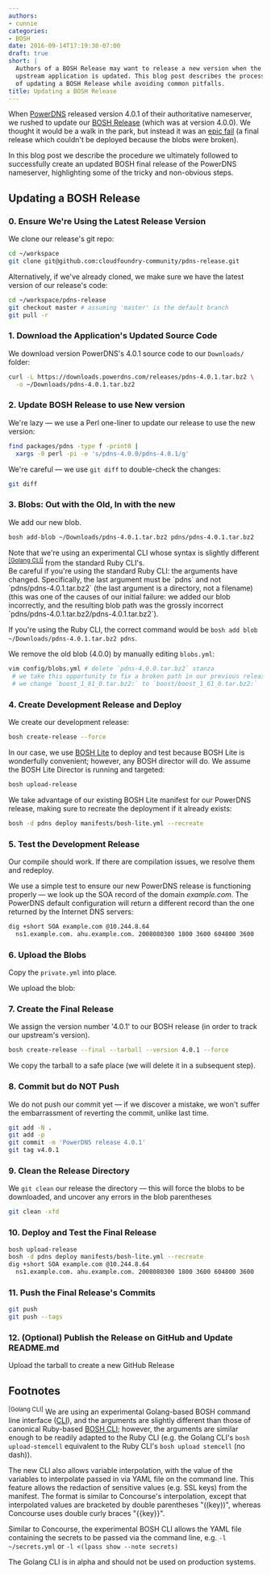 ```yaml
---
authors:
- cunnie
categories:
- BOSH
date: 2016-09-14T17:19:30-07:00
draft: true
short: |
  Authors of a BOSH Release may want to release a new version when the
  upstream application is updated. This blog post describes the process
  of updating a BOSH Release while avoiding common pitfalls.
title: Updating a BOSH Release
---
```


When [PowerDNS](https://www.powerdns.com/) released version 4.0.1 of their
authoritative nameserver, we rushed to update our [BOSH
Release](https://github.com/cloudfoundry-community/pdns-release) (which was at
version 4.0.0). We thought it would be a walk in the park, but instead it was an
[epic
fail](https://github.com/cloudfoundry-community/pdns-release/commit/9e71c74bbf232896fb1865b19568b7eb1dfa6fa7)
(a final release which couldn't be deployed because the blobs were broken).

In this blog post we describe the procedure we ultimately followed to
successfully create an updated BOSH final release of the PowerDNS nameserver,
highlighting some of the tricky and non-obvious steps.

## Updating a BOSH Release

### 0. Ensure We're Using the Latest Release Version

We clone our release's git repo:

```bash
cd ~/workspace
git clone git@github.com:cloudfoundry-community/pdns-release.git
```

Alternatively, if we've already cloned, we make sure we have the latest
version of our release's code:

```bash
cd ~/workspace/pdns-release
git checkout master # assuming 'master' is the default branch
git pull -r
```

### 1. Download the Application's Updated Source Code

We download version PowerDNS's 4.0.1 source code to our `Downloads/` folder:

```bash
curl -L https://downloads.powerdns.com/releases/pdns-4.0.1.tar.bz2 \
  -o ~/Downloads/pdns-4.0.1.tar.bz2
```

### 2. Update BOSH Release to use New version

We're lazy — we use a Perl one-liner to update our release to use the new
version:

```bash
find packages/pdns -type f -print0 |
  xargs -0 perl -pi -e 's/pdns-4.0.0/pdns-4.0.1/g'
```

We're careful — we use `git diff` to double-check the changes:

```bash
git diff
```

### 3. Blobs: Out with the Old, In with the new

We add our new blob.


```bash
bosh add-blob ~/Downloads/pdns-4.0.1.tar.bz2 pdns/pdns-4.0.1.tar.bz2
```

<div class="alert alert-info" role="alert">
Note that we're using an experimental CLI whose syntax is slightly different
<sup><a href="#golangcli" class="alert-link">[Golang CLI]</a></sup> from the standard Ruby CLI's.
</div>

<div class="alert alert-warning" role="alert"> Be careful if you're using the
standard Ruby CLI: the arguments have changed. Specifically, the last argument
must be `pdns` and not `pdns/pdns-4.0.1.tar.bz2` (the last argument is a
directory, not a filename) (this was one of the causes of our initial failure:
we added our blob incorrectly, and the resulting blob path was the grossly
incorrect `pdns/pdns-4.0.1.tar.bz2/pdns-4.0.1.tar.bz2`).

If you're using the Ruby CLI, the correct command would be `bosh add blob
~/Downloads/pdns-4.0.1.tar.bz2 pdns`.
</div>

<p />

We remove the old blob (4.0.0) by manually editing `blobs.yml`:

```bash
vim config/blobs.yml # delete `pdns-4.0.0.tar.bz2` stanza
 # we take this opportunity to fix a broken path in our previous release:
 # we change `boost_1_61_0.tar.bz2:` to `boost/boost_1_61_0.tar.bz2:`
```

### 4. Create Development Release and Deploy

We create our development release:

```bash
bosh create-release --force
```

In our case, we use [BOSH Lite](https://github.com/cloudfoundry/bosh-lite) to
deploy and test because BOSH Lite is wonderfully convenient; however, any BOSH
director will do. We assume the BOSH Lite Director is running and targeted:

```bash
bosh upload-release
```

We take advantage of our existing BOSH Lite manifest for our PowerDNS release,
making sure to recreate the deployment if it already exists:

```bash
bosh -d pdns deploy manifests/bosh-lite.yml --recreate
```

### 5. Test the Development Release

Our compile should work. If there are compilation issues, we resolve them and
redeploy.

We use a simple test to ensure our new PowerDNS release is functioning
properly — we look up the SOA record of the domain _example.com_. The
PowerDNS default configuration will return a different record than the
one returned by the Internet DNS servers:

```bash
dig +short SOA example.com @10.244.8.64
  ns1.example.com. ahu.example.com. 2008080300 1800 3600 604800 3600
```

### 6. Upload the Blobs

Copy the `private.yml` into place.

We upload the blob:

### 7. Create the Final Release

We assign the version number '4.0.1' to our BOSH release (in order to
track our upstream's version).

```bash
bosh create-release --final --tarball --version 4.0.1 --force
```

We copy the tarball to a safe place (we will delete it in a subsequent step).

### 8. Commit but do NOT Push

We do not push our commit yet — if we discover a mistake, we won't suffer the
embarrassment of reverting the commit, unlike last time.

```bash
git add -N .
git add -p
git commit -m 'PowerDNS release 4.0.1'
git tag v4.0.1
```

### 9. Clean the Release Directory

We `git clean` our release the directory — this will force the blobs to be
downloaded, and uncover any errors in the blob parentheses

```bash
git clean -xfd
```

### 10. Deploy and Test the Final Release

```bash
bosh upload-release
bosh -d pdns deploy manifests/bosh-lite.yml --recreate
dig +short SOA example.com @10.244.8.64
  ns1.example.com. ahu.example.com. 2008080300 1800 3600 604800 3600
```

### 11. Push the Final Release's Commits

```bash
git push
git push --tags
```

### 12. (Optional) Publish the Release on GitHub and Update README.md

Upload the tarball to create a new GitHub Release

## Footnotes

<a name="golangcli"><sup>[Golang CLI]</sup></a> We are using an experimental
Golang-based BOSH command line interface
([CLI](https://github.com/cloudfoundry/bosh-cli)), and the arguments are
slightly different than those of canonical Ruby-based [BOSH
CLI](https://github.com/cloudfoundry/bosh/tree/master/bosh_cli); however, the
arguments are similar enough to be readily adapted to the Ruby CLI (e.g. the
Golang CLI's `bosh upload-stemcell` equivalent to the Ruby CLI's `bosh upload
stemcell` (no dash)).

The new CLI also allows variable interpolation, with the value of the variables
to interpolate passed in via YAML file on the command line. This feature allows
the redaction of sensitive values (e.g. SSL keys) from the manifest. The format
is similar to Concourse's interpolation, except that interpolated values are
bracketed by double parentheses "((key))", whereas Concourse uses double curly
braces "{{key}}".

Similar to Concourse, the experimental BOSH CLI allows the YAML file containing
the secrets to be passed via the command line, e.g. `-l ~/secrets.yml` or
`-l <(lpass show --note secrets)`

The Golang CLI is in alpha and should not be used on production systems.
